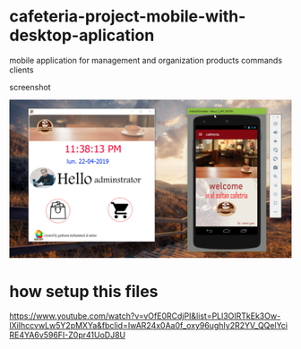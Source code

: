 # cafeteria-project-mobile-with-desktop-aplication
mobile application for management and organization products commands  clients

screenshot

![](githubImage.png)

# how setup this files 
https://www.youtube.com/watch?v=vOfE0RCdjPI&list=PLl3OIRTkEk3Ow-lXiIhccvwLw5Y2pMXYa&fbclid=IwAR24x0Aa0f_oxy96ughIy2R2YV_QQelYciRE4YA6v596FI-Z0pr41UoDJ8U
